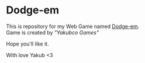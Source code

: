 # Dodge-em
This is repository for my Web Game named [Dodge-em](https://games.nohavovi.cz/).  
Game is created by _"Yakubco Games"_  

Hope you'll like it.

With love Yakub <3 
